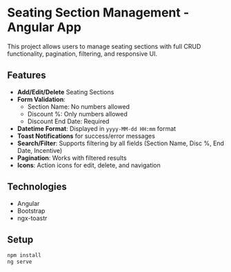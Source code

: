 # Seating Section Management - Angular App

This project allows users to manage seating sections with full CRUD functionality, pagination, filtering, and responsive UI.

## Features

- **Add/Edit/Delete** Seating Sections
- **Form Validation**:
  - Section Name: No numbers allowed
  - Discount %: Only numbers allowed
  - Discount End Date: Required
- **Datetime Format**: Displayed in `yyyy-MM-dd HH:mm` format
- **Toast Notifications** for success/error messages
- **Search/Filter**: Supports filtering by all fields (Section Name, Disc %, End Date, Incentive)
- **Pagination**: Works with filtered results
- **Icons**: Action icons for edit, delete, and navigation

## Technologies

- Angular
- Bootstrap
- ngx-toastr

## Setup

```bash
npm install
ng serve
